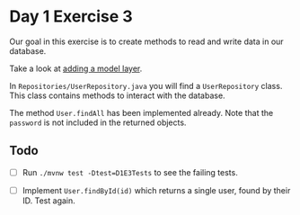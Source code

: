 # Day 1 Exercise 3

Our goal in this exercise is to create methods to read and write data in our database.

Take a look at [adding a model layer](https://tech-docs.corndel.com/javalin/adding-a-model-layer.html).

In `Repositories/UserRepository.java` you will find a `UserRepository` class. This class contains methods to interact with the database.

The method `User.findAll` has been implemented already. Note that the `password` is not included in the returned objects.

## Todo

- [ ] Run `./mvnw test -Dtest=D1E3Tests` to see the failing tests.

- [ ] Implement `User.findById(id)` which returns a single user, found by their ID. Test again.
